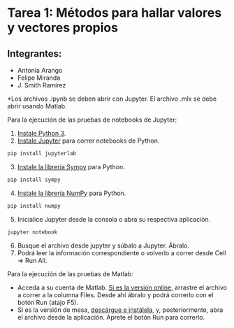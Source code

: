# Tarea 1: Métodos para hallar valores y vectores propios
## Integrantes:
 * Antonia Arango
 * Felipe Miranda
 * J. Smith Ramírez

*Los archivos .ipynb se deben abrir con Jupyter. El archivo .mlx se debe abrir usando Matlab.

Para la ejecución de las pruebas de notebooks de Jupyter:

1. [Instale Python 3](https://www.python.org/downloads/ "Install Python").
2. [Instale Jupyter](https://jupyter.org/install "Install Jupyer") para correr notebooks de Python.
```bash
pip install jupyterlab
```
3. [Instale la librería Sympy](https://docs.sympy.org/latest/install.html) para Python.
```bash
pip install sympy
```
4. [Instale la librería NumPy](https://numpy.org/install/) para Python.
```bash
pip install numpy
```
5. Inicialice Jupyter desde la consola o abra su respectiva aplicación.
```bash
jupyter notebook
```
6. Busque el archivo desde jupyter y súbalo a Jupyter. Ábralo.
7. Podrá leer la información correspondiente o volverlo a correr desde Cell => Run All.

Para la ejecución de las pruebas de Matlab:

* Acceda a su cuenta de Matlab. [Si es la versión online](https://matlab.mathworks.com/), arrastre el archivo a correr a la columna Files. Desde ahí
ábralo y podrá correrlo con el botón Run (atajo F5).
* Si es la versión de mesa, [descárgue e instálela](https://la.mathworks.com/help/install/ug/install-products-with-internet-connection.html), y, posteriormente, abra el archivo desde la aplicación. Aprete el botón Run para correrlo.
